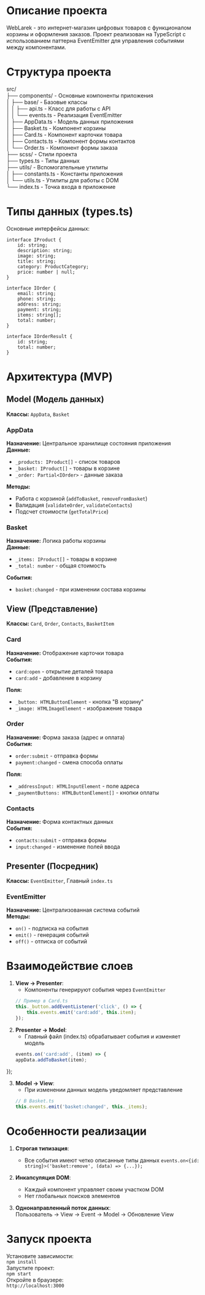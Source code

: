 # Описание проекта
WebLarek - это интернет-магазин цифровых товаров с функционалом корзины и оформления заказов. Проект реализован на TypeScript с использованием паттерна EventEmitter для управления событиями между компонентами.

# Структура проекта
src/  
├── components/         - Основные компоненты приложения  
│   ├── base/           - Базовые классы  
│   │   ├── api.ts      - Класс для работы с API  
│   │   └── events.ts   - Реализация EventEmitter  
│   ├── AppData.ts      - Модель данных приложения  
│   ├── Basket.ts       - Компонент корзины  
│   ├── Card.ts         - Компонент карточки товара  
│   ├── Contacts.ts     - Компонент формы контактов  
│   └── Order.ts        - Компонент формы заказа  
├── scss/               - Стили проекта  
├── types.ts            - Типы данных  
├── utils/              - Вспомогательные утилиты  
│   ├── constants.ts    - Константы приложения  
│   └── utils.ts        - Утилиты для работы с DOM  
└── index.ts            - Точка входа в приложение   

# Типы данных (types.ts)
Основные интерфейсы данных:
```
interface IProduct {
    id: string;
    description: string;
    image: string;
    title: string;
    category: ProductCategory;
    price: number | null;
}

interface IOrder {
    email: string;
    phone: string;
    address: string;
    payment: string;
    items: string[];
    total: number;
}

interface IOrderResult {
    id: string;
    total: number;
}
```
# Архитектура (MVP)

## Model (Модель данных)
**Классы:** `AppData`, `Basket`

### AppData
**Назначение:** Центральное хранилище состояния приложения  
**Данные:**
- `_products: IProduct[]` - список товаров
- `_basket: IProduct[]` - товары в корзине
- `_order: Partial<IOrder>` - данные заказа

**Методы:**
- Работа с корзиной (`addToBasket`, `removeFromBasket`)
- Валидация (`validateOrder`, `validateContacts`)
- Подсчет стоимости (`getTotalPrice`)

### Basket
**Назначение:** Логика работы корзины  
**Данные:**
- `_items: IProduct[]` - товары в корзине
- `_total: number` - общая стоимость

**События:**
- `basket:changed` - при изменении состава корзины

## View (Представление)
**Классы:** `Card`, `Order`, `Contacts`, `BasketItem`

### Card
**Назначение:** Отображение карточки товара  
**События:**
- `card:open` - открытие деталей товара
- `card:add` - добавление в корзину

**Поля:**
- `_button: HTMLButtonElement` - кнопка "В корзину"
- `_image: HTMLImageElement` - изображение товара

### Order
**Назначение:** Форма заказа (адрес и оплата)  
**События:**
- `order:submit` - отправка формы
- `payment:changed` - смена способа оплаты

**Поля:**
- `_addressInput: HTMLInputElement` - поле адреса
- `_paymentButtons: HTMLButtonElement[]` - кнопки оплаты

### Contacts
**Назначение:** Форма контактных данных  
**События:**
- `contacts:submit` - отправка формы
- `input:changed` - изменение полей ввода

## Presenter (Посредник)
**Классы:** `EventEmitter`, Главный `index.ts`

### EventEmitter
**Назначение:** Централизованная система событий  
**Методы:**
- `on()` - подписка на события
- `emit()` - генерация событий
- `off()` - отписка от событий

# Взаимодействие слоев

1. **View → Presenter**:
   - Компоненты генерируют события через `EventEmitter`
   ```typescript
   // Пример в Card.ts
   this._button.addEventListener('click', () => {
       this.events.emit('card:add', this.item);
   });

2. **Presenter → Model**:
    - Главный файл (index.ts) обрабатывает события и изменяет модель
    ```typescript
    events.on('card:add', (item) => {
    appData.addToBasket(item);
});

3. **Model → View**:
    - При изменении данных модель уведомляет представление
    ```typescript
    // В Basket.ts
    this.events.emit('basket:changed', this._items);

# Особенности реализации

1. **Строгая типизация**:
    - Все события имеют четко описанные типы данных
    ```events.on<{id: string}>('basket:remove', (data) => {...});```

2. **Инкапсуляция DOM**:
    - Каждый компонент управляет своим участком DOM
    - Нет глобальных поисков элементов

3. **Однонаправленный поток данных**:  
    Пользователь → View → Event → Model → Обновление View

# Запуск проекта
Установите зависимости:  
```npm install```  
Запустите проект:  
```npm start```  
Откройте в браузере:  
```http://localhost:3000```
